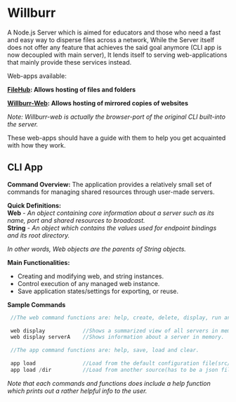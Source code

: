 # Willburr

A Node.js Server which is aimed for educators and those who need a fast and easy way to disperse files across a network,
While the Server itself does not offer any feature that achieves the said goal anymore (CLI app is now decoupled with main server),
It lends itself to serving web-applications that mainly provide these services instead.

Web-apps available:

**[FileHub](http://github.com/MannyWeeb/filehub): Allows hosting of files and folders**

**[Willburr-Web](http://github.com/MannyWeeb/willburr-web): Allows hosting of mirrored copies of websites**

*Note: Willburr-web is actually the browser-port of the original CLI built-into the server.*

These web-apps should have a guide with them to help you get acquainted with how they work.

## CLI App

**Command Overview:**
The application provides a relatively small set of commands for managing shared resources through user-made servers.

**Quick Definitions:**<br/>
**Web**    - *An object containing core information about a server such as its name, port and shared resources to broadcast.*<br/>
**String** - *An object which contains the values used for endpoint bindings and its root directory.*<br/>

*In other words, Web objects are the parents of String objects.*


**Main Functionalities:**
* Creating and modifying web, and string instances.
* Control execution of any managed web instance.
* Save application states/settings for exporting, or reuse.

**Sample Commands**

```javascript
 //The web command functions are: help, create, delete, display, run and stop.
 
 web display            //Shows a summarized view of all servers in memory.
 web display serverA    //Shows information about a server in memory.
 
 //The app command functions are: help, save, load and clear.
 
 app load               //Load from the default configuration file(src/config/state.json)
 app load /dir          //Load from another source(has to be a json file).
```
*Note that each commands and functions does include a help function which prints out a rather helpful info to the user.*
